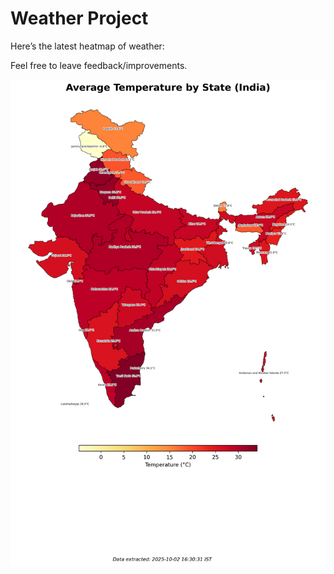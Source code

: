 # Weather Project

Here’s the latest heatmap of weather:

Feel free to leave feedback/improvements.

![India Heatmap](docs/assets/india_heatmap.png?v=DE5B51)
